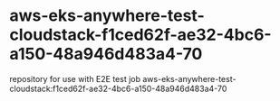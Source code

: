 # aws-eks-anywhere-test-cloudstack-f1ced62f-ae32-4bc6-a150-48a946d483a4-70
repository for use with E2E test job aws-eks-anywhere-test-cloudstack:f1ced62f-ae32-4bc6-a150-48a946d483a4-70
